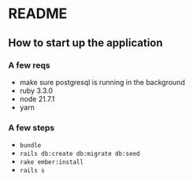 # README

## How to start up the application

### A few reqs
  - make sure postgresql is running in the background
  - ruby 3.3.0
  - node 21.7.1
  - yarn

### A few steps
  - ```bundle```
  - ```rails db:create db:migrate db:seed```
  - ```rake ember:install```
  - ```rails s```
  